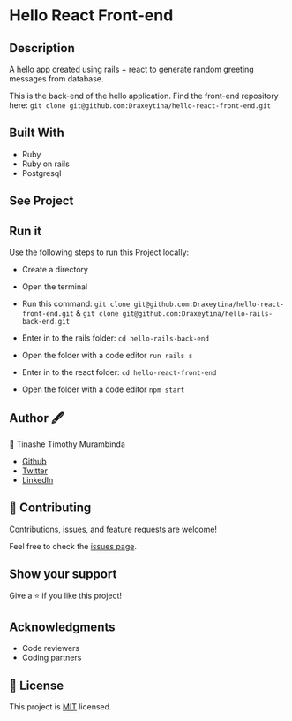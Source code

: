# Hello React Front-end

## Description
A hello app created using rails + react to generate random greeting messages from database.

This is the back-end of the hello application. Find the front-end repository here:
`git clone git@github.com:Draxeytina/hello-react-front-end.git`


## Built With
- Ruby
- Ruby on rails
- Postgresql

## See Project


## Run it

Use the following steps to run this Project locally:

- Create a directory

- Open the terminal

- Run this command:
`git clone git@github.com:Draxeytina/hello-react-front-end.git` & `git clone git@github.com:Draxeytina/hello-rails-back-end.git`

- Enter in to the rails folder:
`cd hello-rails-back-end`

- Open the folder with a code editor
`run rails s`

- Enter in to the react folder:
`cd hello-react-front-end`

- Open the folder with a code editor
`npm start`


## Author 🖋️
👤 Tinashe Timothy Murambinda
* <a href="https://github.com/Draxeytina/">Github</a>
* <a href="https://twitter.com/tinamura2">Twitter</a>
* <a href="https://www.linkedin.com/in/timothy-tinashe-murambinda/">LinkedIn</a>


## 🤝 Contributing

Contributions, issues, and feature requests are welcome!

Feel free to check the [issues page](../../issues/).

## Show your support

Give a ⭐️ if you like this project!

## Acknowledgments
- Code reviewers
- Coding partners

## 📝 License

This project is [MIT](https://github.com/Draxeytina/hello-rails-back-end/MIT.md) licensed.
